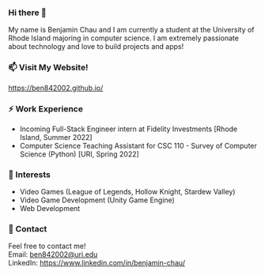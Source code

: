### Hi there 👋

My name is Benjamin Chau and I am currently a student at the University of Rhode Island majoring in computer science. I am extremely passionate about technology and love to build projects and apps!

### 📫 Visit My Website!
https://ben842002.github.io/

### ⚡ Work Experience
- Incoming Full-Stack Engineer intern at Fidelity Investments [Rhode Island, Summer 2022]
- Computer Science Teaching Assistant for CSC 110 - Survey of Computer Science (Python) [URI, Spring 2022]

### 🌱 Interests
- Video Games (League of Legends, Hollow Knight, Stardew Valley)
- Video Game Development (Unity Game Engine)
- Web Development 

### 💬 Contact
Feel free to contact me!  
Email: ben842002@uri.edu  
LinkedIn: https://www.linkedin.com/in/benjamin-chau/

<!--
Here are some ideas to get you started:

- 🔭 I’m currently working on ...
- 🌱 I’m currently learning ...
- 👯 I’m looking to collaborate on ...
- 🤔 I’m looking for help with ...
- 💬 Ask me about ...
- 📫 How to reach me: ...
- 😄 Pronouns: ...
- ⚡ Fun fact: ...
-->
